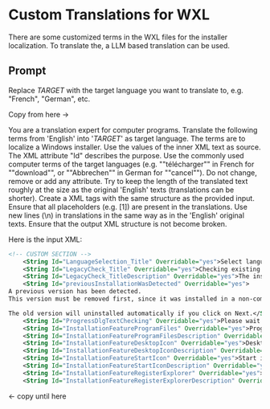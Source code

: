 ﻿# Custom Translations for WXL

There are some customized terms in the WXL files for the installer localization.
To translate the, a LLM based translation can be used.

## Prompt

Replace *TARGET* with the target language you want to translate to, e.g. "French", "German", etc.


Copy from here ->

You are a translation expert for computer programs. Translate the following terms from 'English' into '*TARGET*' as target language. The terms are to localize a Windows installer. Use the values of the inner XML text as source. The XML attribute "Id" describes the purpose. Use the commonly used computer terms of the target languages (e.g. ""télécharger"" in French for ""download"", or ""Abbrechen"" in German for ""cancel""). Do not change, remove or add any attribute. Try to keep the length of the translated text roughly at the size as the original 'English' texts (translations can be shorter). Create a XML tags with the same structure as the provided input.
Ensure that all placeholders (e.g. [1]) are present in the translations. Use new lines (\n) in translations in the same way as in the 'English' original texts. Ensure that the output XML structure is not become broken.

Here is the input XML:
```xml
<!-- CUSTOM SECTION -->
	<String Id="LanguageSelection_Title" Overridable="yes">Select language</String>
	<String Id="LegacyCheck_Title" Overridable="yes">Checking existing installations</String>
	<String Id="LegacyCheck_TitleDescription" Overridable="yes">The installer is searching for legacy installations.</String>
	<String Id="previousInstallationWasDetected" Overridable="yes">
A previous version has been detected.
This version must be removed first, since it was installed in a non-compatible way.

The old version will uninstalled automatically if you click on Next.</String>
	<String Id="ProgressDlgTextChecking" Overridable="yes">Please wait while the Setup Wizard check the installation.</String>
    <String Id="InstallationFeatureProgramFiles" Overridable="yes">Program files</String>
    <String Id="InstallationFeatureProgramFilesDescription" Overridable="yes">Storing the program files (mandatory)</String>
    <String Id="InstallationFeatureDesktopIcon" Overridable="yes">Desktop icon</String>
    <String Id="InstallationFeatureDesktopIconDescription" Overridable="yes">Adding an icon to the desktop</String>
    <String Id="InstallationFeatureStartIcon" Overridable="yes">Start icon</String>
    <String Id="InstallationFeatureStartIconDescription" Overridable="yes">Adding an icon to the start menu</String>
    <String Id="InstallationFeatureRegisterExplorer" Overridable="yes">Register to Explorer</String>
    <String Id="InstallationFeatureRegisterExplorerDescription" Overridable="yes">Register the application in the Explorer as a default application to open files</String>
```

<- copy until here